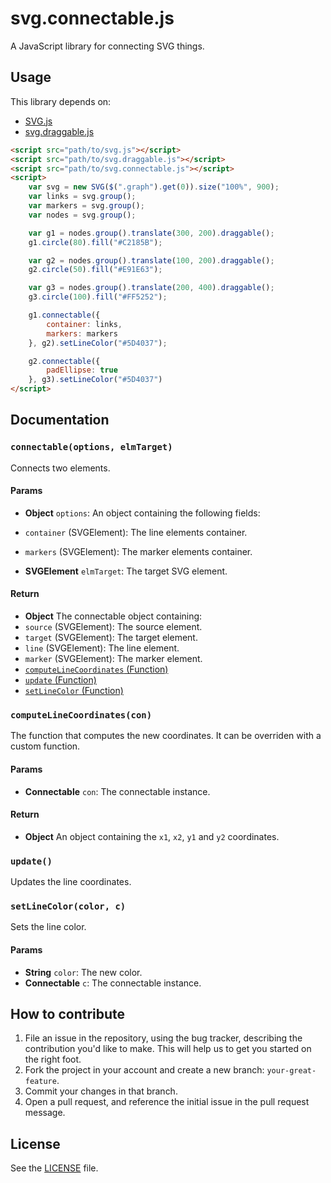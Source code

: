 svg.connectable.js
==================
A JavaScript library for connecting SVG things.

## Usage

This library depends on:

 - [SVG.js](https://github.com/wout/svg.js)
 - [svg.draggable.js](https://github.com/jillix/svg.draggable.js)

```html
<script src="path/to/svg.js"></script>
<script src="path/to/svg.draggable.js"></script>
<script src="path/to/svg.connectable.js"></script>
<script>
    var svg = new SVG($(".graph").get(0)).size("100%", 900);
    var links = svg.group();
    var markers = svg.group();
    var nodes = svg.group();

    var g1 = nodes.group().translate(300, 200).draggable();
    g1.circle(80).fill("#C2185B");

    var g2 = nodes.group().translate(100, 200).draggable();
    g2.circle(50).fill("#E91E63");

    var g3 = nodes.group().translate(200, 400).draggable();
    g3.circle(100).fill("#FF5252");

    g1.connectable({
        container: links,
        markers: markers
    }, g2).setLineColor("#5D4037");

    g2.connectable({
        padEllipse: true
    }, g3).setLineColor("#5D4037")
</script>
```

## Documentation

### `connectable(options, elmTarget)`
Connects two elements.

#### Params
- **Object** `options`: An object containing the following fields:
 - `container` (SVGElement): The line elements container.
 - `markers` (SVGElement): The marker elements container.

- **SVGElement** `elmTarget`: The target SVG element.

#### Return
- **Object** The connectable object containing:
 - `source` (SVGElement): The source element.
 - `target` (SVGElement): The target element.
 - `line` (SVGElement): The line element.
 - `marker` (SVGElement): The marker element.
 - [`computeLineCoordinates` (Function)](#computelinecoordinatescon)
 - [`update` (Function)](#update)
 - [`setLineColor` (Function)](#setlinecolorcolor-c)

### `computeLineCoordinates(con)`
The function that computes the new coordinates.
It can be overriden with a custom function.

#### Params
- **Connectable** `con`: The connectable instance.

#### Return
- **Object** An object containing the `x1`, `x2`, `y1` and `y2` coordinates.

### `update()`
Updates the line coordinates.

### `setLineColor(color, c)`
Sets the line color.

#### Params
- **String** `color`: The new color.
- **Connectable** `c`: The connectable instance.

## How to contribute
1. File an issue in the repository, using the bug tracker, describing the
   contribution you'd like to make. This will help us to get you started on the
   right foot.
2. Fork the project in your account and create a new branch:
   `your-great-feature`.
3. Commit your changes in that branch.
4. Open a pull request, and reference the initial issue in the pull request
   message.

## License
See the [LICENSE](./LICENSE) file.
